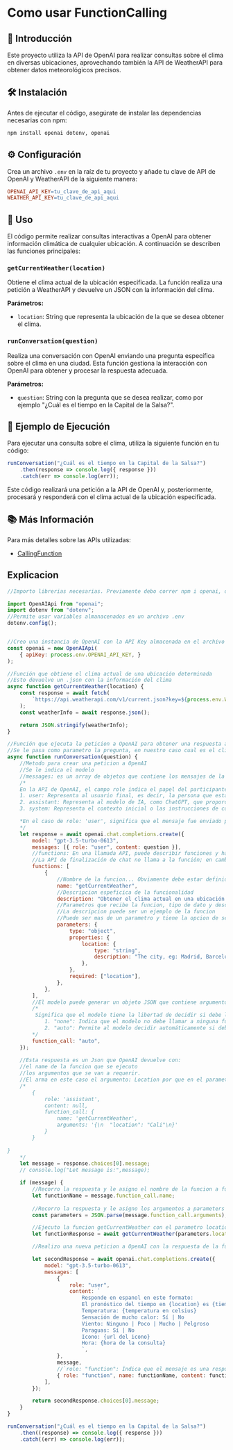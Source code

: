 # Como usar FunctionCalling

## 🚀 Introducción
Este proyecto utiliza la API de OpenAI para realizar consultas sobre el clima en diversas ubicaciones, aprovechando también la API de WeatherAPI para obtener datos meteorológicos precisos.

## 🛠️ Instalación
Antes de ejecutar el código, asegúrate de instalar las dependencias necesarias con npm:

```bash
npm install openai dotenv, openai
```

## ⚙️ Configuración
Crea un archivo `.env` en la raíz de tu proyecto y añade tu clave de API de OpenAI y WeatherAPI de la siguiente manera:

```makefile
OPENAI_API_KEY=tu_clave_de_api_aqui
WEATHER_API_KEY=tu_clave_de_api_aqui
```

## 📝 Uso
El código permite realizar consultas interactivas a OpenAI para obtener información climática de cualquier ubicación. A continuación se describen las funciones principales:

### `getCurrentWeather(location)`
Obtiene el clima actual de la ubicación especificada. La función realiza una petición a WeatherAPI y devuelve un JSON con la información del clima.

**Parámetros:**
- `location`: String que representa la ubicación de la que se desea obtener el clima.

### `runConversation(question)`
Realiza una conversación con OpenAI enviando una pregunta específica sobre el clima en una ciudad. Esta función gestiona la interacción con OpenAI para obtener y procesar la respuesta adecuada.

**Parámetros:**
- `question`: String con la pregunta que se desea realizar, como por ejemplo "¿Cuál es el tiempo en la Capital de la Salsa?".

## 📘 Ejemplo de Ejecución
Para ejecutar una consulta sobre el clima, utiliza la siguiente función en tu código:

```javascript
runConversation("¿Cuál es el tiempo en la Capital de la Salsa?")
    .then(response => console.log({ response }))
    .catch(err => console.log(err));
```
Este código realizará una petición a la API de OpenAI y, posteriormente, procesará y responderá con el clima actual de la ubicación especificada.

## 📚 Más Información
Para más detalles sobre las APIs utilizadas:
- [CallingFunction](https://platform.openai.com/docs/guides/function-calling/)

## Explicacion

```javascript
//Importo librerias necesarias. Previamente debo correr npm i openai, dotenv

import OpenAIApi from "openai";
import dotenv from "dotenv";
//Permite usar variables almanacenados en un archivo .env
dotenv.config();


//Creo una instancia de OpenAI con la API Key almacenada en el archivo .env
const openai = new OpenAIApi(
    { apiKey: process.env.OPENAI_API_KEY, }
);

//Función que obtiene el clima actual de una ubicación determinada
//Esto devuelve un .json con la información del clima
async function getCurrentWeather(location) {
    const response = await fetch(
        `https://api.weatherapi.com/v1/current.json?key=${process.env.WEATHER_API_KEY}&q=${location}&aqi=no`
    );
    const weatherInfo = await response.json();

    return JSON.stringify(weatherInfo);
}

//Función que ejecuta la peticion a OpenAI para obtener una respuesta a una pregunta
//Se le pasa como parametro la pregunta, en nuestro caso cual es el clima en X Ciudad
async function runConversation(question) {
    //Metodo para crear una peticion a OpenAI
    //Se le indica el modelo
    //messages: es un array de objetos que contiene los mensajes de la conversación
    /*
    En la API de OpenAI, el campo role indica el papel del participante en la conversación. Hay tres roles principales:
    1. user: Representa al usuario final, es decir, la persona que está interactuando con el modelo. Este es el rol de quien está haciendo preguntas o dando instrucciones.
    2. assistant: Representa al modelo de IA, como ChatGPT, que proporciona respuestas o ayuda al usuario.
    3. system: Representa el contexto inicial o las instrucciones de configuración que se proporcionan al modelo antes de que comience la conversación. Este rol se usa para definir el comportamiento y el tono del asistente.

    *En el caso de role: 'user', significa que el mensaje fue enviado por el usuario.
    */
    let response = await openai.chat.completions.create({
        model: "gpt-3.5-turbo-0613",
        messages: [{ role: "user", content: question }],
        //functions: En una llamada API, puede describir funciones y hacer que el modelo elija de forma inteligente generar un objeto JSON que contenga argumentos para llamar a una o varias funciones. 
        //La API de finalización de chat no llama a la función; en cambio, el modelo genera JSON que puedes usar para llamar a la función en tu código.
        functions: [
            {
                //Nombre de la funcion... Obviamente debe estar definida
                name: "getCurrentWeather",
                //Descripcion espeficica de la funcionalidad
                description: "Obtener el clima actual en una ubicación determinada",
                //Parametros que recibe la funcion, tipo de dato y descripcion
                //La descripcion puede ser un ejemplo de la funcion
                //Puede ser mas de un parametro y tiene la opcion de ser requerido (tambien un arreglo)
                parameters: {
                    type: "object",
                    properties: {
                        location: {
                            type: "string",
                            description: "The city, eg: Madrid, Barcelona",
                        },
                    },
                    required: ["location"],
                },
            },
        ],
        //El modelo puede generar un objeto JSON que contiene argumentos para llamar a una o varias funciones.
        /*
         Significa que el modelo tiene la libertad de decidir si debe llamar a una función y cuál función debe llamar, en función del contexto de la conversación.
            1. "none": Indica que el modelo no debe llamar a ninguna función.
            2. "auto": Permite al modelo decidir automáticamente si debe llamar a una función y cuál debe llamar, basándose en el contenido del mensaje del usuario y en las funciones disponibles.
        */
        function_call: "auto",
    });
    
    //Esta respuesta es un Json que OpenAI devuelve con:
    //el name de la funcion que se ejecuto
    //los argumentos que se van a requerir.
    //El arma en este caso el argumento: Location por que en el parameters-properties de la funcion se definio asi su nombre
    /*
        {
            role: 'assistant',
            content: null,
            function_call: {
                name: 'getCurrentWeather',
                arguments: '{\n  "location": "Cali"\n}'
            }
        }
        
}
    */
    let message = response.choices[0].message;
    // console.log("Let message is:",message);

    if (message) {
        //Recorro la respuesta y le asigno el nombre de la funcion a functionName
        let functionName = message.function_call.name;
        
        //Recorro la respuesta y le asigno los argumentos a parameters
        const parameters = JSON.parse(message.function_call.arguments);

        //Ejecuto la funcion getCurrentWeather con el parametro location
        let functionResponse = await getCurrentWeather(parameters.location);

        //Realizo una nueva peticion a OpenAI con la respuesta de la funcion

        let secondResponse = await openai.chat.completions.create({
            model: "gpt-3.5-turbo-0613",
            messages: [
                {
                    role: "user",
                    content: `
                        Responde en espanol en este formato: 
                        El pronóstico del tiempo en {location} es {tiempo general}
                        Temperatura: {temperatura en celsius}
                        Sensación de mucho calor: Sí | No
                        Viento: Ninguno | Poco | Mucho | Pelgroso
                        Paraguas: Sí | No
                        Icono: {url del icono}
                        Hora: {hora de la consulta}
                        `,
                },
                message,
                //`role: "function": Indica que el mensaje es una respuesta de una función. Este rol se utiliza para diferenciar entre mensajes de usuario, asistente y el resultado de una función.
                { role: "function", name: functionName, content: functionResponse },
            ],
        });

        return secondResponse.choices[0].message;
    }
}

runConversation("¿Cuál es el tiempo en la Capital de la Salsa?")
    .then((response) => console.log({ response }))
    .catch((err) => console.log(err));

```


